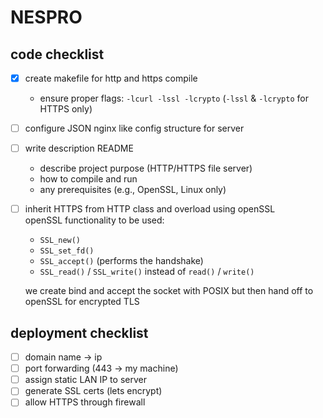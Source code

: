 NESPRO
======

## code checklist
- [x] create makefile for http and https compile
  - ensure proper flags: `-lcurl -lssl -lcrypto` (`-lssl` & `-lcrypto` for HTTPS only)
- [ ] configure JSON nginx like config structure for server
- [ ] write description README
  - describe project purpose (HTTP/HTTPS file server)
  - how to compile and run
  - any prerequisites (e.g., OpenSSL, Linux only)
- [ ] inherit HTTPS from HTTP class and overload using openSSL  
  openSSL functionality to be used:
  - `SSL_new()`
  - `SSL_set_fd()`
  - `SSL_accept()` (performs the handshake)
  - `SSL_read()` / `SSL_write()` instead of `read()` / `write()`

  we create bind and accept the socket with POSIX but then hand off to openSSL for encrypted TLS

## deployment checklist
- [ ] domain name -> ip
- [ ] port forwarding (443 → my machine)
- [ ] assign static LAN IP to server
- [ ] generate SSL certs (lets encrypt)
- [ ] allow HTTPS through firewall
